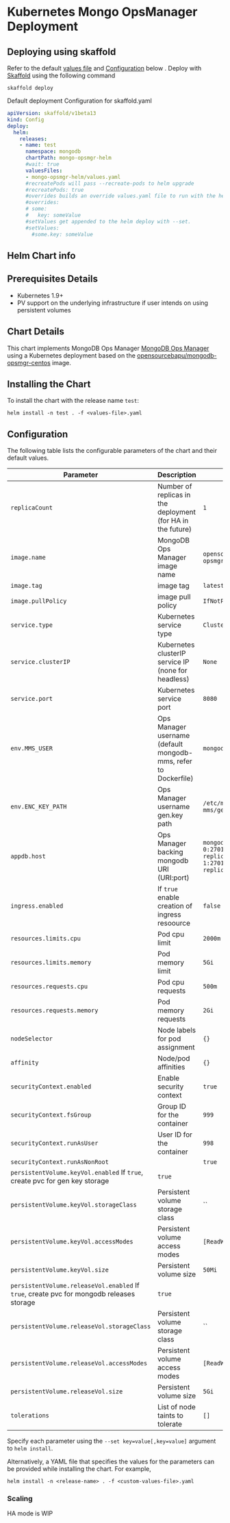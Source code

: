 # Kubernetes Mongo OpsManager Deployment

## Deploying using skaffold

Refer to the default [values file](mongo-opsmgr-helm/values.yaml) and [Configuration](#Configuration) below . Deploy with [Skaffold](https://github.com/GoogleContainerTools/skaffold) using the following command
```console
skaffold deploy
```

Default deployment Configuration for skaffold.yaml
```yml
apiVersion: skaffold/v1beta13
kind: Config
deploy:
  helm:
    releases:
    - name: test
      namespace: mongodb
      chartPath: mongo-opsmgr-helm
      #wait: true
      valuesFiles:
      - mongo-opsmgr-helm/values.yaml
      #recreatePods will pass --recreate-pods to helm upgrade
      #recreatePods: true
      #overrides builds an override values.yaml file to run with the helm deploy
      #overrides:
      # some:
      #   key: someValue
      #setValues get appended to the helm deploy with --set.
      #setValues:
        #some.key: someValue
```

## Helm Chart info

## Prerequisites Details

* Kubernetes 1.9+
* PV support on the underlying infrastructure if user intends on using persistent volumes

## Chart Details

This chart implements MongoDB Ops Manager [MongoDB Ops Manager](https://docs.opsmanager.mongodb.com/current/)
using a Kubernetes deployment based on the [opensourcebapu/mongodb-opsmgr-centos](https://hub.docker.com/r/opensourcebapu/mongodb-opsmgr-centos) image.

## Installing the Chart

To install the chart with the release name `test`:

``` console
helm install -n test . -f <values-file>.yaml
```

## Configuration

The following table lists the configurable parameters of the chart and their default values.

| Parameter                           | Description                                                               | Default                                             |
| ----------------------------------- | ------------------------------------------------------------------------- | --------------------------------------------------- |
| `replicaCount`                      | Number of replicas in the deployment (for HA in the future)               | `1`                                                 |
| `image.name`                        | MongoDB Ops Manager image name                                            | `opensourcebapu/mongodb-opsmgr-centos`              |
| `image.tag`                         | image tag                                                                 | `latest`                                            |
| `image.pullPolicy`                  | image pull policy                                                         | `IfNotPresent`                                      |
| `service.type`                      | Kubernetes service type                                                   | `ClusterIP`                                         |
| `service.clusterIP`                 | Kubernetes clusterIP service IP (none for headless)                       | `None`                                              |
| `service.port`                      | Kubernetes service port                                                   | `8080`                                              |
| `env.MMS_USER`                      | Ops Manager username (default mongodb-mms, refer to Dockerfile)           | `mongodb-mms`                                       |
| `env.ENC_KEY_PATH`                  | Ops Manager username gen.key path                                         | `/etc/mongodb-mms/gen.key`                          |
| `appdb.host`                        | Ops Manager backing mongodb URI (URI:port)                                | `mongodb-replicaset-0:27017,mongodb-replicaset-1:27017,mongodb-replicaset-2:27017`                        |
| `ingress.enabled`                   | If `true` enable creation of ingress resoource                            | `false`                                             |
| `resources.limits.cpu`              | Pod cpu limit                                                             | `2000m`                                             |
| `resources.limits.memory`           | Pod memory limit                                                          | `5Gi`                                               |
| `resources.requests.cpu`            | Pod cpu requests                                                          | `500m`                                              |
| `resources.requests.memory`         | Pod memory requests                                                       | `2Gi`                                               |
| `nodeSelector`                      | Node labels for pod assignment                                            | `{}`                                                |
| `affinity`                          | Node/pod affinities                                                       | `{}`                                                |
| `securityContext.enabled`           | Enable security context                                                   | `true`                                              |
| `securityContext.fsGroup`           | Group ID for the container                                                | `999`                                               |
| `securityContext.runAsUser`         | User ID for the container                                                 | `998`                                               |
| `securityContext.runAsNonRoot`      |                                                                           | `true`                                              |
| `persistentVolume.keyVol.enabled`    If `true`, create pvc for gen key storage                                  | `true`                                              |
| `persistentVolume.keyVol.storageClass`     | Persistent volume storage class                                    | ``                                                  |
| `persistentVolume.keyVol.accessModes`      | Persistent volume access modes                                     | `[ReadWriteOnce]`                                   |
| `persistentVolume.keyVol.size`             | Persistent volume size                                             | `50Mi`                                              |
| `persistentVolume.releaseVol.enabled`    If `true`, create pvc for mongodb releases storage                     | `true`                                              |
| `persistentVolume.releaseVol.storageClass`     | Persistent volume storage class                                | ``                                                  |
| `persistentVolume.releaseVol.accessModes`      | Persistent volume access modes                                 | `[ReadWriteOnce]`                                   |
| `persistentVolume.releaseVol.size`             | Persistent volume size                                         | `5Gi`                                              |
| `tolerations`                       | List of node taints to tolerate                                           | `[]`                                                |

Specify each parameter using the `--set key=value[,key=value]` argument to `helm install`.

Alternatively, a YAML file that specifies the values for the parameters can be provided while installing the chart. For example,

``` console
helm install -n <release-name> . -f <custom-values-file>.yaml
```

### Scaling

HA mode is WIP
